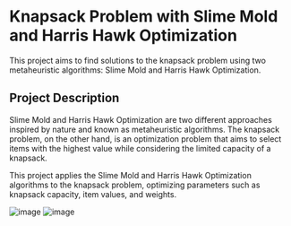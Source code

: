 # Knapsack Problem with Slime Mold and Harris Hawk Optimization
This project aims to find solutions to the knapsack problem using two metaheuristic algorithms: Slime Mold and Harris Hawk Optimization.

## Project Description
Slime Mold and Harris Hawk Optimization are two different approaches inspired by nature and known as metaheuristic algorithms. The knapsack problem, on the other hand, is an optimization problem that aims to select items with the highest value while considering the limited capacity of a knapsack.

This project applies the Slime Mold and Harris Hawk Optimization algorithms to the knapsack problem, optimizing parameters such as knapsack capacity, item values, and weights.

![image](https://github.com/eyuphan-oguz/meta-heuristic_optimization/assets/75530935/86d1e9ee-f90d-41e5-88ab-1451764545f9)
![image](https://github.com/eyuphan-oguz/meta-heuristic_optimization/assets/75530935/d5ee8133-a8df-4daa-8fde-059ecc6786cb)

